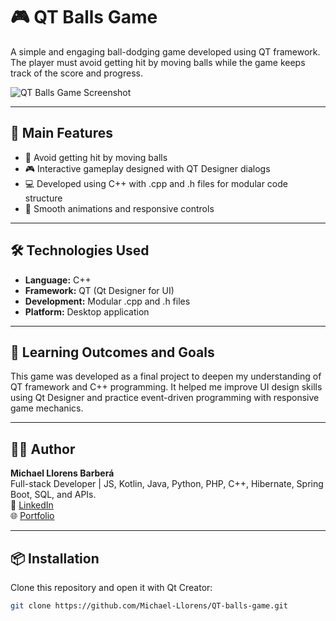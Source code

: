 # 🎮 QT Balls Game

A simple and engaging ball-dodging game developed using QT framework. The player must avoid getting hit by moving balls while the game keeps track of the score and progress.

![QT Balls Game Screenshot](./img/juego-bolas.png)

---

## 📱 Main Features

- 🎯 Avoid getting hit by moving balls
- 🎮 Interactive gameplay designed with QT Designer dialogs
- 💻 Developed using C++ with .cpp and .h files for modular code structure
- 🚀 Smooth animations and responsive controls

---

## 🛠️ Technologies Used

- **Language:** C++
- **Framework:** QT (Qt Designer for UI)
- **Development:** Modular .cpp and .h files
- **Platform:** Desktop application

---

## 🧠 Learning Outcomes and Goals

This game was developed as a final project to deepen my understanding of QT framework and C++ programming. It helped me improve UI design skills using Qt Designer and practice event-driven programming with responsive game mechanics.

---

## 👨‍💻 Author

**Michael Llorens Barberá**  
Full-stack Developer | JS, Kotlin, Java, Python, PHP, C++, Hibernate, Spring Boot, SQL, and APIs.  
📧 [LinkedIn](https://www.linkedin.com/in/michael-llorens-barbera-32b9272b3/)  
🌐 [Portfolio](https://github.com/Michael-Llorens)

---

## 📦 Installation

Clone this repository and open it with Qt Creator:

```bash
git clone https://github.com/Michael-Llorens/QT-balls-game.git
